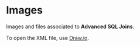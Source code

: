 # Images

Images and files associated to **Advanced SQL Joins**.

To open the XML file, use [Draw.io](https://www.draw.io/).

